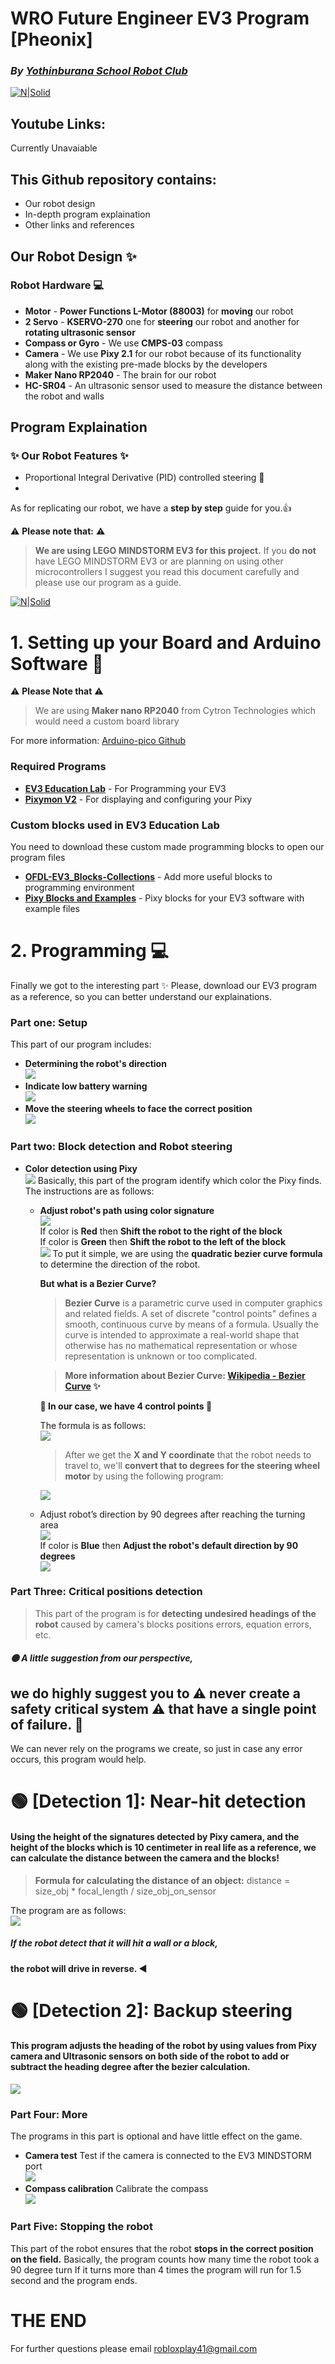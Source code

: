 # WRO Future Engineer EV3 Program [Pheonix]
### _By [Yothinburana School Robot Club]_

[![N|Solid](https://ybrobot.club/image/YB%20Robot%20logo.png)](https://nodesource.com/products/nsolid)

## Youtube Links: 
Currently Unavaiable 




## This Github repository contains:

- Our robot design
- In-depth program explaination
- Other links and references

## **Our Robot Design** ✨
### **Robot Hardware** 💻

- **Motor** - **Power Functions L-Motor (88003)** for **moving** our robot
- **2 Servo** - **KSERVO-270** one for **steering** our robot and another for **rotating ultrasonic sensor**
- **Compass or Gyro** - We use **CMPS-03** compass
- **Camera** - We use **Pixy 2.1** for our robot because of its functionality along with the existing pre-made blocks by the developers
- **Maker Nano RP2040** - The brain for our robot
- **HC-SR04** - An ultrasonic sensor used to measure the distance between the robot and walls  

  


## **Program Explaination**
### ✨ Our Robot Features ✨

- Proportional Integral Derivative (PID) controlled steering 🚗
- 


As for replicating our robot, we have a **step by step** guide for you.👍

⚠️ **Please note that:** ⚠️
> **We are using LEGO MINDSTORM EV3 for this project.**
> If you **do not** have LEGO MINDSTORM EV3 or are planning on using other microcontrollers I suggest you read this document carefully and please use our program as a guide.
 

[![N|Solid](https://lh3.googleusercontent.com/fife/AAbDypBhkuFr3Mr7tSym3Jut6JyhcBHJF3AeRYTrl4BHX1edeHbYBvMCN0v1G-UvhWVuRADE4BjWsHMhKEY4IB6p_8vBIARpBFdUQgE92JAFT-g76NMN9wx3w2ewero_9YPyoekLbwoOPgSvEvLrtZ3xNWWh51vlBs_3P2ckAWOJFN4AUlvpW_K7TH8XOgnaZNv3FkhCBZlknTnKQqLvWLh2RDZAmHAem7U4Wh64qRqH3hTgOVcxtM1s-c_b17ZGROs8RNVEpjxYFoLvQaRns1gKDNG9LYXrcFc1iK4_poaEYyOpRomyPqjGECjXA8W0byehDixoeskLeB9Hh4F-A3rCwLlPuZpPHYYLPZke29oji1hpaY_R8niWsP0xriKtAch3QreNtxCTFwsU1kuL-8ys7ckAmN6eFDpZVdWR0pcRmLv9SzbZBL36jEG__kKGz4rqlfPuwmHKVg9B_kDfFk9FPg0ms0JJbwXnzz8rWvydPJUi_zw9RKiknrN_UtG9anOM5FGAyQnVsYDSJD6gH6H2L9SPo-fsXEUmAkTucjoRZOzBe9nt3V2rFZRHR6lCDSb5MrVaTozJ3KZZIIDHmiXSOwrvwKXVhhvsj5mX3nlyc1Jp5xXy84MFrE3pX8dsqu2RvTCpx8qodnOlh8UzCC_d8AVrY1JIzYG6tM0DvYQNsQTDu1BJWLKgkwK0kf3e2XhrCAM1JsHEm16h6MAyCzoDjU_jMD6--syRT2goCm5Rjq_P1b0JGK1Ond_wmOR7iNnFrEarRU1HgSxj3_hut4C2OEi037d7-lyKpZRUzDuSJWIi0QqBh8Rol4Qka8f_kJnh0XM9E-3OoYSmyknqsMRqgqtNFLwtL1fKsleR3khQAGx6m0dusa7i-_syu0fMk0KjbOtyw0OOGNy7hNOwjeny7irjHBZ8RNzaVmNCIeRGpE4gkj0S_LphEWkOUr_j1XAEA225X6zGqHGJNBD4fy0gfP3KnHpSbV4OgHcgioY3sUJjfBPkgYDgrfGfb7Mz0a0Ekb5DOwmCRAZWslwsu8Hz1wMSWrTft40-GI3mKBInGZGs0OcJqGJiHa41QKdTX3Oi-lOKVYdgpcTw5g5FPq3slxXM3YBdn6157TomK5HXfIbw3_QXu3l5vjeQc_C2r8S01VJlDepOkSW6LRKexWGpnhKZip3Uq3SwQwbJvhkD_UTm0voFmuo76lbw6t3DdKRptGyZERMBCTiKalKBmuqhQreB0iUgXVihkoWJoy94EbgJK7W87I3KhqVuprCXC2hBfe6YgMCMn8-ndjH9CWqukDN2HMtciAJMJ3B6HTU6ebCvunX93F4Ftx8Ynwfgzp3mq5jKChfZe71yOeJVXvtVP30c-TIzBWY_lWekyhK-lo_1X2nmUqog_urF3eaFFiSicR2qLlmF_IpcbMLCh_kzc8tlveQ9236pEw5esQeCnzmfmMXA1Oirnsd-=w1920-h929)](https://nodesource.com/products/nsolid)

 
# **1. Setting up your Board and Arduino Software** 🤖
⚠️ **Please Note that** ⚠️
> We are using **Maker nano RP2040** from Cytron Technologies which would need a custom board library

For more information: [Arduino-pico Github]

### **Required Programs**

- **[EV3 Education Lab]** - For Programming your EV3
- **[Pixymon V2]** - For displaying and configuring your Pixy

### **Custom blocks used in EV3 Education Lab**

You need to download these custom made programming blocks to open our program files

- **[OFDL-EV3_Blocks-Collections]** - Add more useful blocks to programming environment
- **[Pixy Blocks and Examples]** - Pixy blocks for your EV3 software with example files


# **2. Programming** 💻
Finally we got to the interesting part ✨
Please, download our EV3 program as a reference, so you can better understand our explainations.

### **Part one:** Setup
This part of our program includes:
- **Determining the robot's direction**  
![](https://lh3.googleusercontent.com/fife/AAbDypD19ichivSvKgow7SBUhvRISVjbeEnMqtdiLCfeoiHsTXGTynDmHaaABd05Rx9MwXgOLXVgILLlzxY_UNUFkmNNxtJBrDTvoTLwKNRpVTRh5O3Hdc8KCTfvFBFdEnP4Y4X-Rk9Qb6t17i2gVydy5_jlR9dVShrZ4z34ySToaLwELBXdYeMIdgfy1mTKbQ6itc-WbuZehpXWCYYyCmgTMsEz-DqF3ptZDfEptbd7vSX_vjcmrg6M1GtjDeDamxnR8G4pr31IhDp3Q6259K8lUiJLn7-5cAYCU4llGH0ZiLaSVlMW3uEvwKc0hSkx6UD0tn9nVgymhV15Sf-zZTvQcNq4vnmvL65QpLzqZiS6UtW-BB4YYcaLDwhQDmEA4r4Jc9jdIbG7F12H_XPaIrv4ioJxG7k8ay8oH6fxDC8sii9pbyMPyHxLXvnZuJcj8W1iQd2l1Kf7bvq7pCSznWmV06tH4gLqBVGK59LmuYyL5FfdJdjWKHcNf5DmfkGIY4cvi_pelj37BI6r6lMmnHlxTXLi9k7pHKoCYfuQxptZn0WkGBhcqvjycvSVFxCn4QXO-2viW622Y39mUkfMSGSCShmJrZ74eV2eYQBqy74ud64_CLgb1dx0yHKormqnXjotLe9YbUjrxSTkhtnb8G7P7UxGxRxmmLIXQ40PEptYC5PqibirlByotnoJUwPTBdQxAsqsHoTTwoMrRdF4VB47510pFf2lbRSfF8SDaZUs9JzB-SU2ba1f5GAExZXDDYLJldhYNX5Z0Yq_IsZkEbG20TYBITBZN6zR0afEoQjhxt5t022ia0vXOgAr-43dzNDdZpzhp_NCrivgD6f9LbyaUkOuCfFgTwSnIe-E7GNj09JfKRo6l9xDiVwQzLfAJqO8J7IZUNLVvvILi48EzM8MvuVSvyCNmzu5dE4zTvEPTlqSGpzIEvQI-NY6x5qIkhHF1wAB_mT1u3sROdGkvuL6ksQ5FB42khwFJ3Bfb6stogRjjjhwDKYddlBdhI7mnbazozROIkXqFnVBZQ6f0a6HbI0M73l-yEZHpwm6FYwiL5FxpzIUHwIKpA67de-KYcHksoF6jFt4PBmSpjv7EdCiZqpLuif_IsYbxZSMpLmMbEx2P44nBpfcVPE8Fu-sU67UWOYpsz1sZmNqTCdXJ8eSUzjliXzkE8L3VQauNI3sLKbiWEe4BkdQzXKs2wC5Bb9ezAclDDEJIMBm6NsWav_xQMMWjZNKEPNRpl8JG0bn5CpRBCKWaTo0BTTb1F0odSy1blkNmRASM0b-KILPCev4YnRPzaSfx1OQR4bIJHLk8Cl8ayNktRgWKpDMfZ-wr13VLSlE9l4_jm_x-otkUr8o3u-n5oo0nnTVbRlxXKplmDtBRxUN4mVSaEMNBDvNqu6Cl1YJ3R0yJYppchho8Cz7UMBpHILF2HtXIsdjC8zex2mz96ya97lf_XND=w1920-h929)
- **Indicate low battery warning**  
![](https://lh3.googleusercontent.com/fife/AAbDypDL6udCDNcrJpbI75eJKVTb2XgOOONblajD7lleT2Ds3tAuYmS1voNpj4O4uy9p_68-gk1LyinkShpxCgeH9lBCz65OSZfb7PZ5uLUNbl8x__WX-aaYrAVg82AxwZOeQL1iU8d23aVrKg2Yb-WHCxjR-vWrO5vL_xrXHFoDskpBa0VOd7aL-UHq9KFK5974qCN2DmITSdDdg9jyQR75iIKmu3K7_x3z7ICrQkpJHMV3rDWYS2BpG-WZ4DzzP4daW-jgJcPJI2S6_9x7gnq7yZUMxVKf2onAAok9AD4YTK1BdbgPwj2UcqGQdr9Q4O5FH3z25jsiBbXUFuXPdsSEnPbfl-Bkx9wkqxqI1gZ9p8E6xKkx5u5p-L9eZnGuVILsSZkF3PChOwjBYMjRjAlouFnsDxfioaCHq0dikxquahf9bNzUpPWkUPmMPGKIKJA11oqEa72SzPUXJA_XdScPAuCNBhqaLUrBaTws2ats_VftKEPaLJ4pHMplJSnARkI0URy7NMIzVq3z7p7FmmbihLmv0wBM6MdrS0NrJBpEKy9Dz1gCCD5Xpg5zrRbVnkHUh2yp20yRITN8HsWsUw7l5NGk5ICQU3k-qKmT5XRq8lLdWJBuwmifAxuwRc6lw0hZjcWpyQyZM85JqhyzPfVQP3Dh9sx-5AewSUnYB3w9MlSP3beVHmU_CV3l4h6Id4gPd4nxA4t1eCd_hNqC6dsODZTHJmyABQFqk-V21m9JkZOMN5py-fwTfesYBP-q8gomks_kyDTWTVMX5BgZ0jPiHL8B2xEdU9HzfDuDUFR4WhEY8npVOXBVdMUadut9RTGCohRGVLXxAnOTB-5cLvIcRFVjww7_q6JUspyHhfxECA6181K_CFH9N30ANMmjdUBTgJMRuIxL8_LyWu-f3S53ELf8K0QpVYMo8wydUa4xFIKhxFTMQSxekO5g_VZxfynpiLGAIUNsOttHWqAnyBQQPptVW1nXUdIo6v880pAhA1_ccgQs-FG2iu3-AXb4_rgyEavBPVhlI7paQTn3mVH1dmT9nb4KJg7WYKK-z6hZK4PpoxJnAXWBlkf-lFPLqx9UGo6iYjLPA88Rkm7T0WeKZ94V-JcnxGmK5Rg1TakFRfnDmqOW2mr70KOu8_9FLgZeXHEsBKaLN_5Og8A1aZ5jVGRxCkhEvm9TDz1sucE7zGDqXDH9LNd5ZvV6Eo1Zrdu3cmBQrdfLr_J5ijMgv0siu0g2ZEm_A_0Pn6ap25gTLoC3vVgpF97lt4ikkqCpJaK97ykvWzHXsEov7X3HqxvK9_1vJ1mT0Kf5lxDYvDlVcohoKnC78_PoDBZmdts7AlyQ2oWWWcwl8ODkkfUuCZ5kcfMvOrtW7PvXJQbDC_eIPNEH9Za4AMIPY_2zuOvYs2ypswlZ5SUst1cYx9hWW1b_WbU-B7FiyEVIVgzDLTiCtYPqVFF1dGFxbibC=w1920-h929)
- **Move the steering wheels to face the correct position**  
![](https://lh3.googleusercontent.com/fife/AAbDypDoBCUtBNHInyxUW6POKqjqlr32bJ9cwkqRGxk00nqvwL63Sdkmf8O42UpXM3SDPoTTlRFafiBpHbO5Z_WzKHs8AJyCZEET8uj4ZCkqxJmPGTmIcoX5jFx5EcKlSG5jsP-ajURQZcFy0Z73ABehQz7nHC_k6axkO5spbWNKHwhl_-W-Ilod-cl0yMyE8xcfw9FEG48FeVJzmMZp4tBVOWC7oQp160lBJDhU3JWDhCgUSYrY7bic2rFSxwLWcXaOITusW495xvUbUJOtJYyhCID7bZBZGh9qJo8QgmbEAzMOkxc82HNIfQdxDZRX_ET-BPs8GNcRzzoNTv5-I-dXERi4a--hMowZuURNGpiToD551Y5pkKEM2LgCATLER89rGtqsNXA-hTF10Skce3NT6wQNx31Q09KX81Vx5qrk0rh3h-clotYQbmWl88O_a9xtrRPi49iw8sBXZkLtpTNqjLlmrCE2Tcw_99yy_lSXvepvBg0Y1WxCVT2q3cqK9YIHluQWcEpKfAJhdW1PtN_8s7MFNCXvXVYIhNfnfnaCHtPiQ6gqh9QREUdwStOLXCVdbQSR5dB-tHhA8zHqKmU9rQxQR0knBqW7JgBfXUKOqL0m4oH_OR6jhFHuET0-02Is0KUP24JkN9JnXwzx4b-YwfElrQ31ooqEhaWkrXkfk5QK9ckMsd7twdUWZLyvTkBCEYZhcJNXnROVhbp0PXUunsViZo1KkR7Q6Sqwsk8pdFBCfjaYiNtQYJUGnNCZCGpZGU5Ag3EmielZoYudvvqDa8W1dlYgnXsHV0sArkdxDD8UISmvHolG4Yn6z8dsBjehODsbURmsH46LwjiwXdrunSGYZypEspGLcneqZEZTB5HZLUYZCviR7LbzMWq0kJ_hra5LtEdWohKD9BbNo9xbFXwRN-Cb4L_ZMe7DgVqpx2RfDD5xv5GEXUTUdiL-r-S7dT3yOsVBKD9KqqfnUBblxLUFHOMrjJAiq_JgAYJSgz0nNJdDCBgLjLrdrd_pqCyEz0KswlnEueNe1wW-YtrmHR56SW-plKxdMLlMydIPRS8nuuArnKCphs1LBMgjKNLxUsY8JtIFKHVtS5_cV6fop0li7y1T8XjNkO9xt3i3iJkE5xdTuzLqfW-J6qqvPYOioAFnQtgKVncl3Fctb1sa_GnTLWGm3srhLEejVHuVSLreOipIc6EIhqGsQpLiUh_Hw3uiVV5OvCgH3aQXcOfgN1UoB_ddvDl1RSSJjx4nPBl8EYdzVvaojoKJz8BZPjY7C0TCtyQ3qnLMOMMdfewDnQCV2Y0BEKo9vHdFQ7MXprZpZMWfObC7Sc1PD0UO5XAJd4l8-IGQ3JAS79B4nAle7veDB04CATh-R56RTE-soTTNS6n7NQLb9PKyXjuaum4tJZxEwsfNXSRLjUzqaZqoL2G6g8KoyOgl2WFrtuXi1diAHEVdU30YeAzw=w1920-h929)

### **Part two:** Block detection and Robot steering
- **Color detection using Pixy**  
![](https://lh3.googleusercontent.com/fife/AAbDypDo2WOmB2DtCV5U8sR4sGLe_OFGH4g9Vg7N4PIIYmCPscsrt0QWxGzkq1nmktyN6a8tPilJGx2e8ksjzy-kOQZRomiHENlKFdOPSClxG0ji696qcPnnTdN3SCtP6yFS2niVHpKZSYS0-PfKXZnI3IZ4TsLJC26IfubMpHjG0J-LQozy_VQPc_3IyM43CRF-H1XrNawwkRkqSKkJAOexdxCXXgj0H1vS1GH3qMtuEvJQAwWDXIcYUUbWbPcVcRmqXMKprfKYvwdCz9B9M18OT90eL_fCjGsJnclHvo6hH1xZdkSiWx_BDGpVckKCB23jkJ6HzUti2jblc9W4fXOF5Bj600q0s1cKVLitw-ooEQiXZYtWwTEvYUMUBNeZkCpfcusGziLvWIxjGOFiM_qWQVozMCKJDYJRgadnS9ehpnJA1dJ7Z90D5DcEZq0IdSQi9bbfPN_zAFN6V2tuhWcg8AE8YCqzIVLWe0LXynoikXNcG3F6il3eFXjw_FrJ541NuC0CEj9Pb3I9h9N-vsGaMYhPDK0WoCcXfkECT992a39UIKogojWvGtFITEV2fUd1OFGTM5LKIT96l4fYjMI3CbLvFp-c_ppBd5s1fiNo8P1L-Lda13zSNlYX1tImqCwCcc2lslZkb33VP1a5hzoHPET12PgcSOJ0NKrvdYRrbk7oYwwqw8wOaJ51uvs7n6WAdKFvwz3kzkkzwrOo6mkrQHPv5xSI5xX0YjDZjjYum9j1c0WYY4N62qGaqFE5Khn4-aWThTGx4Td-a0kxc1oRL3vtm9gxusVE5pc1EsAzZZlDDXr-DtEgwcZK85i-H4UFqzLapvuL14NF5BPZsOhQptoLUrbOGpJM9qWZ4kt_5SkmJrGEhO8dDRLQAIDrII_tU36ixRHor2Ws_R7uAAvgf9I-h9FRDUYvsaKfPzzWP3iYiEk5wOFtwhG2lU-vMPT0iSa7Ud1B6ERfFfC8_evQkasGmoMwHrlA-tKpc9tQ_PRk0zrCaJycSmLBtso-CtRisgshSc275nBMujRmHK-sSHkp0t6jgutQj_AsKz8mW1qmxrlFQG0sCQcy1aZpCTQkhwn6yhKF0sr1rCRSwkGlTRwLgbvHwHJJi9USVwMw9SZLiCUGx36YLu3g0tIOfGs64ru7karuYCPvpYgxwOFPeOClx0lwb1IYHxgnl4wL0XR8GlHu9H9JHVtG94IQv2IRPZKnzIFXtB-bUtw9iH2tdtJZQofdlgSNJBWeoa8a2dTb4hiBOnzbodLbTfN6Ph_uEUgprxvFzU6r5SeFvc3-xftfaISeiOI5v1xZHPSy4Ra-u2szIeM6dxFVAi2dadQjPNvjamKrGHzwlXKsAGzP_8VBOkjXXKtFOwy64ObOETuTtPme3JHZX9-HTeoK8qyoY-_XGLrhSED-nop7iuTj15hDSF51SllMWsn2iW2CDkuaXUUaKnAvskba=w1920-h929)
Basically, this part of the program identify which color the Pixy finds. The instructions are as follows:
    - **Adjust robot's path using color signature**  
    ![](https://lh3.googleusercontent.com/fife/AAbDypDAMWveU2Jn_tNErXpLFKThiTEFp8UaaCS-FhQRa7MCt7lQyf8qnEGoLuunH8VuOOTt_DcB_7IdZC9x-ejX6VenEZGjx1oavyO-VwAok2_8s6zkEdiX2gOoWBke9DC869z4hHrWAhpukleDhuvWBE5gWe_RNJm43PDpA9_DKEa5bG2nA8Q8idtJ__ueqJLU7ZBclE2RU5RHXlXnThLackJVZwJOrNsbBUO7VAufXMKLAFmB0YmXLoWJzuTjySnlEWRETLPZEXSwOGPz6xHHzOtCvPMtuf2gwOdjCcOdn2rK0f7wJ7A4TN1dNuwCSa3ChItLWd-QZd_v8x1_UYM9B8AvL94_9azILVtHN7C6bZvupc9Khel-0adNJ3sW1_39QNMg4mJNHP-dgiPJczYF1brgUaowiHqDQB2mBgn3yA7GYDOnVsOxfX6pD3fkCn2b6qdx9Cr85gn3_E0jucaILVlGVRGmst1WDFgj701Kg4A6vTDrvHvbfp3J_04I3I_JYnMp7xmz0wE8vGwbt9cRW4ExHOHRp08ZtXxozwujPew6Q1iQfe_0Q4uMgs0PbKqNmporWKZGD6M-ZZ7EQd-L_ocwnwU1Hso_-Pqli30z1UTXbHDrH4WjfCaG5L83G2uqKRJWZoGhSWW3NtqEG-PCvxkonjc4_m171XmkP0mK32UuwGKwR1Y2Vbs9tAQ2C0667fa11gxauxt-LBEi5Z71UZqp8aCPkLDERBDAj8DD3_TnWiPLtZwYWttuBgo-bshrLWALpAlbdsIXlJn_NzPmUUvvhHJX59H8xm9SnHt6WuEGhMLLvtjRYoRQCXVWmCoPaXk3QY3gdzPtatx_L5lpGexl4PEqGmRElTPuqzwVNMuzz1rUa73Y9oGUkGtDgNSnUWJ7EP23l13it03Jzfe9vw9A5G7mwGihuzCRibjPNAhGMUnQrCxmPKfJZp5oOpnl_B56fF05rhvC1TS9DQO70VvUNnIwhjz_GPRuFeKWkKg_yhrcxYoje1HzMQQmqtnVSz755WyvUmyvoiAZj9ERAK8AQyQgyiEWtQUwAMqnZxEWWETMevwtsw9fK5G9T_QcPwfek5A5CskUbBCKisFBYH8O_YJ_qu4KKVeN7S-ghYMJ89DcHuuSa7P_2Uahocgmrs-q_64d2_S-NrMKr44XSv4mbgHYnlrrVhqXRTJBtt3M2_J9QBref78vWLQs7ZIVJSgrMtDRfjr9lSJ44eJaozfFMBqrMW8_VYz9xjC_Syndv2md_faKXSoWIiDhZGhSJnGpJm_eDvf_qR4Yz8z2BkLnPHc7auBxQpLlwff4w8c6C_WknG90zx7YguItm975BsFHf8QOaShso8oVg2banqH9DHAcVFIBLi35ZJyoZSIx4-Y4q9eJfMPPuvGbkuPVkNuTfVhFlrgvDVtMEgIB-zrIFKpyWofqXcZQ7sAieEZfaQ-dmC0LDQox=w1920-h929)  
    If color is **Red** then **Shift the robot to the right of the block**  
    If color is **Green** then **Shift the robot to the left of the block**  
    ![](https://lh3.googleusercontent.com/fife/AAbDypD4QLQ8vNnnWWcWHOAoVVmfWXYSTS6NW5RJBFBDBHkialNd3rFpNd5DHWMveuq5Bj2PTGkPQn3MXbVjopW1ivrxxkPY_Fma1_2BDrIZE0OYaydA4m9A4oUFFg7Cs7ti6pVOPsIT1iTssgSDsNTJpRzy8ZrqqLNirwfhiTWJ3-kMDtYJsSdTFkzK5qM4tTXqHZPMgcJ9pfgGp_RActZWMK4Yb2BPhjMp1isaoqh-D-Lp5mfR2GOw_E4b8posh582Qt46hLgye8F1iXg4AifJNGarFY-IBl-PIsj4rojR6GkTLBqP5Au2g-xvXIggo9ucqzDUzxTrEfr1NuwqQrHSjSbyNdZV3fMF2uuGo0FGNYLixeTjjI7Yyc5sxQUKNxYftEisvkEzU_0vQnxpoQ_WoOxh38b7Y9Z-yScYDL7sT2rjOkNSrIU6toVIkM1Jc_qHZ0jqFxTlPwdWmfRuqUQzn-6fB1uLpZWJX0WCkFFOjD124Yn5mClOkCiCIKzIYp9m7X2oJmNFPI-ppxpbUIgnajJh6kMcqR0BAyOVzgqNXPWW46jKNkqc69VlO5qGVWjSQpzbB4CmoiZymAxS0ipOKXHWtTQ8eYJPmfKizEzeCvbKsYoWbAWGTvoHmBEVcMYTu6r1x05N026V9edZtzOEzzUWQCg1oyRfsYt3WiA1ib5hI1bpa_3n9Sw7KXvS6w7uGodpZN1uIuayGiXq5ND-9hBdacSX_yCS4anA2Rm3PKQu_FWpMqnyf0SM6aO4uITjkYUhkzSRL5ZPzvqd8RivFWpLYPhVWrS8Mg0NTLNieNM76Cn05nG_jzCRjto4AUhHce4PR66uJujsX-5Gb6hvZ-9-lzZmBmqBvJNb06XxSZa2nfi5l2TNvA4IiEqQjAcEn1zwQ551cyXUYh1f-H2AfdAUw6s1Odx_sUPRff3cRA1l718penfA714C1oujm3mpotuEwpvcJzVdvPRAJLh9wdB5DZ7Hi370q6weZugfD9jRoadyBoTWY46Rzx-8eA3ctifbTduXMZVJlC7SO_kInBtq_yXFr9LJAaynESk6QJQ7eqpjmAZ5YKXRkwwOxzH-QoDuaO_xs9U-oBiLGEkV2_V_4WBKk3G_nBaoc-Q_hcC2Mh6wUSv71VzVLloOdrc9Aldyh40z_xdz53D7P-aB1_wRbZKmR5adQ_CsFg2g-ERXwkAh13ZoDWr5OKZ64apjeF1kVHQi4VtLbKem1HPGyjLs2iM4-N1gigZccL7RQOFIKw_eS8YZ9jJ3lTGV3ZZNHkV1H6X-499LC5XBJYRbe1FmvvhQzREH-K2dyl_d3Sz1ZhSTC-5oCVPtG5Pm-9NPbjix9k4x1zY02p4o3OiOYCwRqEDzYI8MGE0-wXflDKz9XvWMPJXVdwP7HetV9BnyQ3bv1wjBHTT9ky0b3iZlEOu9Hl0fckhn9O26YUXeP1FQz46pNcNHni1U=w1920-h929)
To put it simple, we are using the **quadratic bezier curve formula** to determine the direction of the robot.

        **But what is a Bezier Curve?**
        > **Bezier Curve** is a parametric curve used in computer graphics and related fields. A set of discrete "control points" defines a smooth, continuous curve by means of a formula. Usually the curve is intended to approximate a real-world shape that otherwise has no mathematical representation or whose representation is unknown or too complicated.  
        
        > **More information about Bezier Curve: [Wikipedia - Bezier Curve] ✨**

        **📌 In our case, we have 4 control points 📌**

        The formula is as follows:  
![](https://lh3.googleusercontent.com/fife/AAbDypATYAYSVzyFyzcO9Y8Lw_bHWmurQLr3pwpLvbIba9qZj3SMmVark8kveDfTkpM0Uf40ed9B-4JJlOhpJCVH2EHxdFsrdnev0wNIUWe1pR4FZqAfuLhohlUk9lp8ksSwk-sK8PKWF-eFMgkgQL8HKgkbyX3mJgutXqkWrM1eJduxb0GDqeI0fCA06AmzZ1VpcBgqbxnmeuleWsZB-bd_XEnwlsjA5Elx62T0COl3_YSFGGRfF4DjY3WB-1woPX1MISYOArpeKmPfN4L1K6ASynj-UgLoo4VIckdjWJk38nLL6tV6E2Gqj7tuP3GuU6jIUBVZvg9QQguSWdrF24HSlEnLNNNi9Hk43LD8xRzX2XVsJm6oQpxgc_JA76LGuobwMjao2fLC_ceE1myFqonnFi8zTOZkNj3JdWclLNnQFP43OI3c-DYtTDQ3VNxX1ZoSHEPJHtBMuxhRgUDBy_u4JyvY9uyp88HRUDBakUzmAenHskr_svIXAAR4bqS2wFgF_tb9IodqzWAYgyV6H7yWt99QNqQKzi5EKd3ooumy_4-IcqRen8VVtdk20TTxkrmwbdnugz0ZLP-eBumhNgbJS4ywaBpqcrcqJMUp3M9QBIMLkzymYaH21Qiz6vpZUnHwae0RC0Yef4hz1hyFXgJRuT_a7usZC2lLzPIHbfm83X-rmJ3lgzRLP0uZ26AWKPHQFT_3h8ywO8iOVuPIodtqbC5JzqUxoh0cFR-BcOr11Vmm7pXDJKNSePdPfSxhkUm7KlvESAfwLnSdUU8GjBiLK84-yJi2ZQZBtGCF_FiclVGG0R5DsLVm9jZZwKod-1B9DzY3-oLIOf_cUx-BUK5pKidkApm_CC60TW78m3VPbg4NK2XxQIsZE854KNUiJ802wvMHjFNE15nMOdGrD4dYLB8aI_yZjnlhc5nDbqSFfrxKl_j4LoBwGt7OiuS8bN7eCZuwb6tJfYcArXFS82jnHV01aHAWUT6bjam44Hka65BWhpiPWGucAWd3iuDPHkU_gMOqaSvvJno8oHJiwhhJl0CPRhSNPDIo2t8Lm28r9mL0mEevZ4mTSmvPzyZtxFq22xu1uPWgdqytNMWwLQ9fvrtHtv4-yJaOKJ8VHXEPkAaKwWbYUDgVGtXowZezvrm0XLnPlo9VrG-MkyJS2H-VAxUmLnkKtbAuox29bPWUd0clILLFuHTkWXKscbAsgg_vPLkCslfbP5zA13PZ0z6vhg9NLENwRDGhAQ0A5Rd9SOWBVaOGA7wfqfLFFTtKgwk-2s5kJeSZjdqi2lKxF_GjNfd5_oPu3n0LorW7nyF-cHIiIy6wnjd1sbeQQDoyQvTNqNFAP8ufETBiNdZxSc2Lt3FuNdI7r9m6LIZ0Q7keoY9jl_Ro7Z7uvTsgvTkG7L-Ei5WdZzXDuRWY29VUsTMyprx_9pxthUK8f2GXLctmLCv3QZMpZ7rzWNVR=w400)
        > After we get the **X and Y coordinate** that the robot needs to travel to, we'll **convert that to degrees for the steering wheel motor** by using the following program:  
        
        ![](https://lh3.googleusercontent.com/fife/AAbDypAHzC5M0sBhdJrIlU6XGnXttiSh6ecebvcLrEsPlhhEmdPpX6r7i-wGedJ7vKiie4GmZrbdCkSyfcnlYBCvb7sVNiamjRPEgi-3l1EJ_s702CBq9FDJccZusXEAw-XAo8Gmly54wDM63cm9nDp2qU2lWtf7WZw-OnJ9eLs49cj0Yrx1pV__OIjz14KMSqcNk6jhShJlGOYnyp_dxu3z1QFr_2AbnDOwRcmJvq5Gjpedzu2fnSoOjbP1VCFCApJz-ZLpjBEpw_qfcVsBqT6rw1EGRbV-xOeAPixLnvZ86ytnV5NJd7ZVObfLNNmmSrk9Tr5ETJjbbFrQmBTDdvBAS5tjjBgvucaqEWWOSep1UJ1RpGKLZh1OAcSlDvM4L7huE2GkvIGv8W8koQTK1FRo0wCpXypQWgpFSXZ-4MeoRMiYsqtIG4lzw60tSOE8w6IlYLrZPJw8is4_2v2tkVbgak8lJ2_tYSGkMnyT4UCRbKVHvAOauuVaslgTcsIfysVpK23j-2bQ-im2tWI5NGydNhVFHV5j6GQCgaqoE4Dcbl5_lrzHaqs4l7h3DG9julXFZLPt_Luo2D0iOrNnwU8YYT6CtBuvQmMUmv1m24anlrzQ9VwwZsu_-_cqvWAnPwoKoKkzmO1B4s8ISPmbnhLiqK27qvUGfSQ-8jjcXw-YOD3Hp0LQ4B5YYMWtD5S2bTbDJUwhGVa7SShPU4IPFIk7S_5nhrS6Y87wUcCsgPF-vjfLtK3ViPa0wOnXbMnfhO-PxKgtBg3KpgaIYyFXHMdLiTuey3jGOeXs1k1DxGqKPtqBelrKhDyHOg4Ab1JH2oMztnwCBQKReWYAAfyv70V3zYwjJTzo9BqgJfg9NRHp8Ch6CE66yeA6u4n-sUzRwDHoXuB7YWwYZ3El_s3XVXfyHKia-L2N7rTZzcPpQgFRQrVLEeHMcb57Zd7zeBpeHsptVMAgzriky29bS2o_owtREuMeODWDlnqU0bdUqvJVEIwNqA3Yh68vcGNKgIBbU_VRPJtbb6PJNILPV18K5-voB3NxTui2gUK5Tzjf0K3ZXYd31jqh3CbDhXk14SUMMt9Ik5rSM0k-40ylbn7-BmKg5L6ftc7LD6puoejg5kLoMQANXobl8k5etmNJpyZo9bwlocDcJJ82DODOsM9s3ymf8pi6UPk1K5S3jyzP6wiECiC_QFc_Nsfo148J_gnlUPTOf0b9KUlYYNP1rWx7yc1wTJgkyZcq8ak6ZtHIduZxwCAp-D4Nfg6mnp2DatmN_tcIzf-lcu_JIiaB4nn4iNVwxaTt0X8_XqcMvxE1MJt1WSL0GmriEBNjucepWVi4i--2K_T2MB54ZEcxc--5knJwFaq-VtDRQBIuHRjZ8peRzxPWXqXvw7ftQBLY48lSG4ug0lTEKAbPxB4wO6d-C1HsYAiCUJ3PoQLf_BVZl8oW3olb6husVZKpPoYB=w1920-h929)
    - Adjust robot’s direction by 90 degrees after reaching the turning area  
    ![](https://lh3.googleusercontent.com/fife/AAbDypAqPszHc3wmX25lIkUjvuigtjvkh02RBT9zwXJ_AV8qzvOGWG_Vpqs71u0O5IG7VIEkLieK5CH3fCuK2qOO1kZW4_OymK612jlIEYURUE1EoBGEnZ_VWWkTDZ9L2JV4Yi64MbYIPA8rb0eo4gtX9006skAkd7r_WP3ByWZ5Ov1sL_0QST7tyAh39Xvt8XKHR6lCnhuq0hWIPzXrpZrn0cZx7w_aXc4uylK35Y_G-y_TTnK-VyyEL_aAUqSBmeIIHBtw2PxuIK7OK7UOKzeCBeZodDBb91cWNYPwWcUjs0U6YYSI1Hi1rLKNypLz5HMrrGJJslMo8N1A-TSMKetwX-BZYW5EhuZuxCEkUbGZL1D_XkSQX1cr1ykuZoQjx6XMNM0Ja3VvYq2CP9Lw93o0nqI38m0sVUyzaC6pxP8ux6u7dHol36FvfXifV-unuHgVZjqNdk9XQUq3n1NTOiFxYmSl2QU42IS8TFCkC7IDGSBJngsuyoLyyU8UcA1MlBvxYXtCbXPaRiCTSugXbeTAtGc-4mDuVL664UZbhyTEkS6SdyTSK0S9A96GeWzzF8WLh-JfEZRGOPdx4mZ5pQ2QZ8Nz9S7WDfUqt6uVXirNn6VhYTckR9WZwQjcSYUEvVq5AIgD6UTRn0qpRvRMtSdOWy9qi3AW8LjvPSXNgNekXEbi9bDVTP4dzW30LxjiKvELCJm0p8rqTWLMJYpyyY_uPRzmm--zCrJhrndOg3Qn0Ksa9rd_7TklSCgqoWbwOUubX2temsStLnMVd8gbqmeR3ql-DntrKqne-jUuQfNWaYArLjuBe9PTX3sDznW1Lx1e-HA20PlQl1gVeD-MJFSDxlxp5o4HUIB2iqIhJ1hpVXopBImKBFAzvPdYFL8kpLqFW642bUflv-KXuSPN-OySN1llIgdH40NIEy9icOiEyneekyC-9y_wV8_HepDoiB0xPGhvPv0FOWhWb2hNft4NL1qZpjcEiWCgFSHELNHgPoiHhPoY6gKzQn_vk3KTuHBXLo8o2j7dSzj9_UFJ8ZgMDY_V7uY7u30m7QuRTzfA_MCerinExTCT4XR_Ob3YV_GaIsSOQyFY56ZIRDOauxvvYSdha1Anl31XF__p9NfBPKKsNF3JWj0N99w7CpU-bcPoIC5sZvFg3owh58A_slXm1W90G8tfGpcdwGm8iQ8I-giCgmvvHBIU8l7I5wCdpoRIx5UhDA9apowx0q0DU_mlpeqXet0CubElraGL6utRh45qn8z2g7Ly4hmwaFJJcGgrBVx_BxUoOS373x3szc_BmlFYmwW5sQkUtf62RadwEWJCSiFf-6usf33Ckj0nDc5-8_wKfUxSX8qTwa69x7xKWlQGzgOzDiQFFax8zZp5dtnZDCAKc5fH7nUsq8kbwCYS3oHW5mQKZbMbCg9tV3zdWWpIEHHxt5O4qZtT6yUuXjfSqEwz-rAmK73j=w1920-h929)  
    If color is **Blue** then **Adjust the robot's default direction by 90 degrees**  
    ![](https://lh3.googleusercontent.com/fife/AAbDypDWXd5mWcKKQ-gScPsW1K7Q_ZRWQ9TaznbvolquV0dytodjZB6YHIp6K6jnizyMi9ScjEapgEU8xmqhEPYtdyP9QoAFFB_UfUe0PTkm0Pn3gBY1REboFXnHOX_jeD5RSfwBmjylRb2U9AbZ8XvW3_rQ9DhOBE4VaP6c2qBPr62Wzp3vvVlIcEmgZh71AxbfghpygG2cs4b0Au_DANJhCNdqIH22HqBVICwVykqXuxPUJeiOhXQ1rJxE5zOizNjdgVZHs9kRunedwnIEAlUldIbWAcslUXcTH0ZI_qB7SmxjjLA5UCuSfnj57wD-50idJhSGPsBS5w9qmi-itLxVXPsS3M4NjozBWF7GS4jlOvhup-wpLOfIQ5yi9xWPXxASXVUL6Qbyoea8aReVkAkiFf-4ieG5dabRwjaGibE0Quaj3wAostdK88pNVO-KUgb8nM9DSKHxUM3N09lndo-5VR2UJ1s7YvjZpa4HJMJJTe3wp41mUJyDbbWtgeCY8VoIhJ_8U7Eq6p-32uqU-kh1W2yiCCKJSgdovpDf9hNDRJFUDjfh4Qio9YGsZYgbOppjhWU4XfDL3pvd4HKa_FH0xFNJH2jmhAChpBmMF3zk_B6VK4rxajGXTZNB6GwGLXdOc-cAU9Vd55d1NWyjVXArDtPEwNOldHhTNNuYOiu02Rd3TGHh8fjVI_mruOAOe621JtOPXjHUMcwkniikUKbvCMgoge5NlBBKkSL1e7UcYTkoof6aCGwReU-hQlA7TYf4doTMsH-LJXvb8E74JKiyaaghOHmhdfK9KOHmiJSTPlFsYY_HjqNM9gtcdajxfXrtq9aikmquQ3TN6Hh4wnlePiUgoJxTBgP3r8vtXzOqlAnmiAs6O_mt65O_tzatAd5dfN2tOft-O1EkAVmdKbJ1tSDb3RtKnzZ_DbAAT0CUDcsXQiJYxgMvccLqMHHI5VKTLH-IAUNtkUhv0k0MheeGl-gmibaQtQNWmT7ewyvJICi10K_IxDAEE4CIkg3f5yP0cKFUIyBD2DXwZq9jcRwP3VXnJK3gJQ-v3SK_iTOnFR9SVuCsDtm1nDI-4OViVXFglTu5NKf2meqDNagE9TOm_ZXBKROZLTAnTtcKWvmQufGiWolrZB3o7c71zq-q-bd0C-U-4059XYjUOkRUnrIjVvv1YhsDqW0mMOHZxT7SzXkm_05_n0XcxYG3HLQjSBikd6R7lTThwdIdkp7m4cxs5a2G9ePVXsjxb4iO1G8W7NCAbQJy5oC4iv8eBQAZSjaXCgQCsNmEY7QdWraVyWpxRvsXuQqN_udjVMhCHX-RGbymm2RAXRGEg9oJ97MiekGoCFruDiWbJnfZF6PcRrFcwaDM6XN2_c5_3e1frFlPajyhROrw2nm6560ngFF5wg1xP1DT9HDLmXl21LcC17VehUwKFto7OfvUPYhO3byIqAQ2uNx9VXMBxPGL=w1920-h929)

### **Part Three:** Critical positions detection
> This part of the program is for **detecting undesired headings of the robot** caused by camera's blocks positions errors, equation errors, etc. 

##### 🟡 A little suggestion from our perspective, 
## we do highly suggest you to ⚠️ **never create a safety critical system** ⚠️ that have a single point of failure. 🍌
We can never rely on the programs we create, so just in case any error occurs, this program would help.

#
#
# 🟢 **[Detection 1]:** Near-hit detection
#### Using the height of the signatures detected by Pixy camera, and the height of the blocks which is 10 centimeter in real life as a reference, **we can calculate the distance between the camera and the blocks!**

> **Formula for calculating the distance of an object:** distance = size_obj * focal_length / size_obj_on_sensor

The program are as follows:  
![](https://lh3.googleusercontent.com/fife/AAbDypCjLyQjF2vqpZjaAAG-T0slBqm0HV24ctHKi_UvyoXKyNPbJK6ab1D-ZnFg1ww3Nec48ieyfoIoRNK_Yg1p1w6CH5ynffmCxAasNZwluHsmaNQroIheo3PfHd-noEtavGUpYN1v30fHbZ5cHCS_ukiVD4rg_UATtC8AYMS3MH9WkrLyjXxqwFCiuz3mLYXT5qpjySjxGjXSKqbBGNpBwPqBol3CXiJeBHI4fRDtl7XactvdEehotWX-Lgvq_Y_0qs-oiZqyR7Mth4P7LjIiM5_lDrKoiDMDi8O460W-lN9bMJ-LU5oEz_-VSsPU1PmwV7TfOJ0MGAYE4Mtea9zV8mnqEZT7lfNFDWS4WdKBN7z-kRrx3FvgJhQibR07WjaiRgsTZImqWTni60XdMgX4uAvjc5Z4aSKw-mbuhlzPQOChtGrtjSnM7UHfVHzkAmIJYw-ZHW10b5l4ePMX-L6ZYwdcCSFKARO5HrTG1JVTIgDHukxghCmNEeDh2bsH1EPYqAIAsWlBdp6JcJe9fJIe_QwZCbn7L9reIdWwsXcriwZeaKn7oPXe7xOWzF1GWbLpu1BtNwT3KNuxXJbP6r27z6oHEAZV0FxwFyaDGKKlaLJW_rzoYRQgU_NhbHhUsze0Eg0SBkRfrmrly8u5S215gMdE6dG-fbsSgwU2udvvptw6fwHUy8x3OZo6sEogXGgE1RSD9WTVa7OBwxAalrDh_CS5kvPQbiSmjBGn_7pZksNFCsrH9l5GMDogNvnHn7LOHbFXZvwCgS8gAeBjdbNDvPNoYMxRDgp2-3WAkGE-jQBqTmH3JOBDZe1wDN44HtxgiCZHTdLbycC8xQYK_pi2cR5oi5SVgYkG08o3ThIa7zcD9ROn-AC7QIIUCK5hDRjRgpTza6GMOdp6L0rsbMDSY7kFXrZY8VMDKbYadhG8ErLo6Vb8drBxAoUNwlxD90NgVs0G8k7sfanUZIjH3YFpZ_fwBHRob2RA3eiZxnk9fq6Dy1AsiDT_jdJ-Djv-VKO26M2Wkf9T2nmyvds2UZN1_lbFBrbb52Z9BDTFp_wRFophDWHpPoim_yAde_n6whOY3HSa4k02Sm2U7-pVCk1r5Nm1TUp1CvSaVL6K5uXo-W9y8netewmb0x5wYjKRCAENAEc7hnmkXygPx8yPtrG-JVaKuHBCbFdWBbSlkY2yvwsaWuZ90PXucGvXpEbAQuXKZiV9uZAYgTTbsAA1MStcCtiIb7-M-KnL_5YPZSAjhlbB4-qv7XobX7U2yn8g5t3NcWetwECBWrv1um8mIPwcrZR071Me5iLMhfvAImH0FlbtsEgF8tJiTnhh5ow1Gl4LQzezN3Yhqg63DOTP2IBxyr-xK1AUH82JhAPE-A2DhAbRU2_zOpFiOGAH7e8FzLKk6HvDoLN-PhU29UXRewhJTB876Y8alQC8PltQvCuHa_EcFyQQwQp7xhLn=w800)
##### If the robot detect that it will hit a wall or a block,
#### **the robot will drive in reverse.** ◀️

#
#
# 🟢 **[Detection 2]:** Backup steering
#### This program adjusts the heading of the robot by using values from Pixy camera and Ultrasonic sensors on both side of the robot to **add or subtract the heading degree after the bezier calculation.**  
![](https://lh3.googleusercontent.com/fife/AAbDypDV3Rtvpgkvh6gzzoqJ7U51JMFcOq5YxxtGYS0TlrxSY1K6V_JZgZnD2zn65zdZEs3bwnZTrf989OlazfbahByidTy8rnCBnAsqU0yjdOSmdzYOqjEByyz8x_vI2D-SXbchzBv2sPnOQ8PDQ-Skz3QDn4sGj-JA05y5VN1b2ufJxsiSZ7jB695StLTRe2yVA7TZPiHkKm2CiMzn_Z95EK8Hz3GPpy3v_dBD9mT8c5db6arAEAZ9O8ld5OjPAbJ5_HcHOxJYEQo97-D72xpgwGO4WosIcYGJAWgoxnsV0P62DDcFwuhm_ewBl8bVb_ybqO19M7LHqpuT7hz6bBaz5_oxoJUG0U8Y3xtjO843aev-Gf1vIyN0MOBXEjzACRR51t5xjVl8CIB1KL-2UhQ5Z5tb9prcru0yjLLg7RGDVoYmvnqW6g4YMXNshoXx_DvXnUgak7Kqyo2D-bMhjqmKgCG35cBMXeyxjdJog4NpYAjT3HDCJSNmakQIbEIEHh-UeaX1Yw3k8_93y-S5rJfhbAxg5bG4u7kTqH0pZO5ncXJ22esNX-FJtPc9tAuDKsneZdVh2cszcn7DiKIFy9CxwQIjlRxXStlhTDQU7udbhF9S_4g30WzMC2VsGIXB_qHOzqCLAIIDloQH1QpDAGwjNhXJcyr_b6sIQw-nmF4ZK0DFU7SCBymTuvrylay0N0EkK2sCxIi1olcb4TnKj--RAAs3azIPq_eWxnL1ty7shhwRM_cfgp0QixUCAiqQgZBamBf6s7ffwCehtiE_-hekQisfOi4GBNTd6sKfXhX7oTW4IkKAGkX7koVZYXN8vPQtYWNS0rT1QSZuRresreSrsHsIVQKhTsaCh521sWOfLnjMCVzCMsbZrOkMUiY2twjEkXsl1TSKSGiNCOEnZ_C9852lCEUR6LJxBTnE6QDj-pxCpGsBS8bQ8bPqNYy_c4-c0ktqwsOX7DRfnKO_jWFBHpcpy88fSQAJnAJ20y8QV04L60Exh3XbKcJ7onY4Smldy89lmXpNrCwzXzm1TYDEkCgRtplVFUtr52uZ2kCVOITHu2pcXfRlt8L686-zFEAtA10MoYkB2JDLiQCfxmmnnXmbSPECzxEHg_vWE0BZ54JRR-3ZAaVXpHmHXXkrOU-H_Gyexc-6IaxzO6zDoncVwIfQafSfw2jzzKNgmrnWTxvjGD13JJmPIbDTtJt4lDg5SVjWZ2iHUhmSpLQKIr_6ilKsmDBZEKQ3iufsh1yJ8puwVLRjenEiinT1HTZRluOmFynKxLgJKi7zxMB5AsGOEGOntxK2-tzNEFe3EWXw44myTRb2BOc_NFZRbv2ykuY_GE33GA-6QY0KfdX3Z4OmAdxLCttZhA1T480eNOuPEXOGkvh3OHbz4nfHOUVIy0V-u0fdlVxI-TuQpgzvYl0nmuJ9DaW7cEridvHCPhcA8VRJhvDZ1kc4keGM=w1920-h929)

### **Part Four:** More
The programs in this part is optional and have little effect on the game.
- **Camera test**
Test if the camera is connected to the EV3 MINDSTORM port  
![](https://lh3.googleusercontent.com/fife/AAbDypAMXlgUzxccWHEoJ7KWykB7f46ujeOkY6n4Qe4_v1R4l5G3kUDCIg8IgOFlzirzIxJD7mtJjygEHpQGzEgMt2Sz-Fjoqggl1YK8VXD_W-1kpyogWZsbo4bqEQnVNKLQVOlbb4GrTMSvDHMYkYfhljy54FCfK2clQfKymtbl1GJJScy7TbPjXv4pDlxBh24FABfNLH0oG9BpC12ZOT_h3lHzbjFkJ6vcctaBCGms-nwfD5AGurTOHP1yr9CNwyZ7OjixmpBN7kytrbul9P-cJfjwZcuwStPyrcFJCOLwsU9KdnhpoAx13dYyS4zW0I_btgaoSXO9vuo2MS0oAy7_ee3PD5U6b_yYaRZ-CLK-i2UcKdV7Ks61xAeHPGeKF3-Re9HKFNPhkGCF4YZRUIs-c0TPVSUApEzLCCvp1a7a6B6e7QiUVbGiQC78xl0qvSN4zCKaR73K8oOMezmxExCrjRjzovyVw1c1m1S55QIKSaEXkg_gEZSmIvL_Qn1FW8u56AqKcCNU9j_KAhN8YnCQR9-vlwsZhoyO9yIkS5GLm1FEOdApo8pEM8cm6vQ9oF9CSQEm_gq6mW6OBPe_lzAYUHxRugvFImu4t7rewwAO2iRmTD1zUpTJ3USZb_flskiGm0RnmtmuUBUilOvYvzgnILa9LgNYxJOXksldJ-R-aJWan3U1rF-oY6uC0AzDB6hSXdYEC31sJjz2n_coR43xss5UKpWsFk5CmRBvsBE4JZfrPfCO2S3XU1xeusGrH8dzPCdLIMmowo627B2YLthV5yoppXR-b6P3jindO9XXHkrM-NGyz4TJzrO1-6PmJP4GZrig1E-GjFZ3ue4OJOqUZXMLTw8J2MFqKh1Jj2Fp9cCZFd4YMJenptGlyCy6SbGxGgEkrHm5w07k0G381FM1rtvhJq49uILCKchOfMFTk7pCm2WAv-A-OuFnqm0rDBG5PUEypUn0Nt4hskiuqIj2SvnawDsN9bwgBHFGp_t3MuAQ3BixfhI1ZRnYIFhXAQ2JIXXN_8QIHd7bIzxzq_ym5lzy--0tL-ibZMZk2Am5q5V0Kog8KQC5791FyybwGOXMPUW_62SqZwF2Twl0NTAezhd4guKPe2ztsrrCMfQ4wrBGxy-Ywu2nLlgwHCTvSTNLFv4qATGEI_EKdCsNCejgr9WNSMX2RU8FLPigbqAFk2VvIDwQXNmDJINPEj_k6fvhP7rvP2Gl72rtgBKOBPIHyRbNS6u0X9wDr1u3xux0FtyvB3t9elxAMK_-o4jewCEgwq1-88YiewKDlvTMmselN49Jg_mVksdRoIbvahgnLGwQdedxDLnxykR4SW7Qw4K_Kxf9Fla0VL_yI-3DoxlMMc3j56mYuo08UKnPwG8bsd3JP-OHEi45h2nh14aWBEqjejcl7LLUWB0aXanu-5kGvPTUj3N9LNGw4h_voCa_F-4IUk2cj8NXvcqO=w1920-h929)
- **Compass calibration**
Calibrate the compass  
![](https://lh3.googleusercontent.com/fife/AAbDypBfSTRP_zLe6ElJU3DmDhECoI8SUKoXrNoVhygPmR-7G5bZrRr5LaoHGOdHfR2g08ff1kFfpsh0VxV0GMlQW-b5_oHd6iEwsv-ilc_BkdtpIgDJ6gRUlRCHMPOFsxwj4-MTSyQ33xugjRUHky0L0LUt1vPt3GPlJJPpmSO46ZPUktFme0zinl3SKqqbtQoEwHAEzXJHbdanGHIMxBWb1mR2SaaXlLRljl7xJZG2YpPcL_b3JpLgJJtiPDHfB9wKY_hZ9XGbvVu8x1bJBqPkCRlzzI_-9WQZgqme5qj21yRpYwqkgdxAELwuL6AK5niekou3bOk79szrDizoEmnmIfCqtdzAIWaCZ7kjDg5-Axi25C0Bos9DraMAPUqV7dsCNZSbsEHqzVPEnj0kyLAJLAckNStR1sP-ZO3oRdtCUUwt3shhsnHdLeNgR3QU_N-DHA6adR86Lpr8i4bclSdpcpJdxFjecsENJZVQyJYzi1qxzDMnu7U84Su9ldeARwua56qDa1-ibCls9VVmNQO2RrWGrmO-I_HMG1JmGptUEiQCetDFI5-NUFss_tFOSbmCRsN-lOrtfyY3BP9mMe7yM5kp-49VJ2chdkMrT-J_1GkDQ_wDECcV7VP_WERTMnGn7wbJxQ9uC0Z1rE-GIzn_7vMJMU1Sce8SCOZUwCgRlBZEwBr5tYCXGvFtn4vzhlgsUM8jq-tWkp7z-QFJuIh4r3YmgPyCz9qftTtuz_qNjT405sOsUQBxWgAnwFdPXEw7hvIDx-eitMYwgKtj-F3tLjxV0tQvqtkDPJ3_0BtzJHE7v8xtOK232v3CkNpSmsK-CMMZ2h4PXOX2dLCBcmodNjrPUtGhrAkICBJ4rOUAfi6uPTcgiO2-Y79zZ_eVuiI2ESb-uq56YFNIAlMvBXCbWY1-EEbRaDfEDdpKZ8a1dK7Ud64m0r3YRluUF2B_IF33-Mo3B5kIRAQvVg6qUQBn_ZY4W9L4Ch5bjxiGghGI6Aq-jINr_cL6PkTfVwRz75WFROELW3T9yYbsdls3hbA8HGhjBv3CyxzkDBwFU6LldTh7wUXlltZTs7N48doZENRYYPPgSagHzXqF-_LVTkukU49kjVohoDi1MwL7EXLpiBpIRFDIfPUfvHeYltd9gJW5hJ_VNnuIxWZddJBTNg-JvGNN-pbZBo8YdB4qoYRsVAnGOviTcHQmkmeL1BFBZ2Sh_AvXa-0LU_0HOr1I4mnPaO98x3DfEgvF09nHbrI_ni-P-_3MbpgxpQ2-LVP2VuNnWC7bHtkBHcglTIRpp0LLy9JguoZRAOxnH4jslCUNjSAy37VAmGpl-QtzybrppwDodHXSJpNU-8tlbhSPWSArprRESf4Y3MGD-FPIOuvxcisMphyGqFcN_La9kvaDfDNNVGhPq2JILp7a88Vb0CusF-ZH36tufmF7h87LyiZTCdHlTlrVcOQAZJ3r=w1920-h929)

### **Part Five:** Stopping the robot
This part of the robot ensures that the robot **stops in the correct position on the field.**
Basically, the program counts how many time the robot took a 90 degree turn
If it turns more than 4 times the program will run for 1.5 second and the program ends.

# **THE END**
For further questions please email robloxplay41@gmail.com

   [Yothinburana School Robot Club]: <https://ybrobot.club/>
   [Original Flipped Digital Lab]: <https://ofdl.tw/en/>
   [EV3FW-V1.21C-OFDL.bin]: <https://github.com/a10036gt/EV3-BatteryInfo-Block/releases/download/v1.2/EV3FW-V1.21C-OFDL.bin>
   [OFDL-EV3_Blocks-Collections]: <https://github.com/a10036gt/OFDL-EV3_Blocks-Collections/releases/tag/2020.09.12>
   [Pixy Blocks and Examples]: <https://github.com/charmedlabs/pixy/raw/master/releases/lego/lego_pixy-1.1.4.zip>
   [EV3 Education Lab]: <https://e498eb58-16e9-491c-8ce4-828510ab7c41.filesusr.com/archives/1f66bb_4708cf7510f64585bd447c26a4110fc5.zip?dn=LME-EV3_Full-setup_1.4.5_en-US_WIN32.zip>
   [Pixymon V2]: <https://github.com/charmedlabs/pixy/raw/master/releases/pixymon_windows/pixymon_windows-2.0.9.exe>
   [Wikipedia - Bezier Curve]: <https://en.wikipedia.org/wiki/B%C3%A9zier_curve>
   [Arduino-pico Github]: <https://github.com/earlephilhower/arduino-pico>

